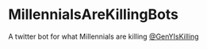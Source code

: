# MillennialsAreKillingBots
A twitter bot for what Millennials are killing 
[@GenYIsKilling](https://www.twitter.com/genyiskilling)
